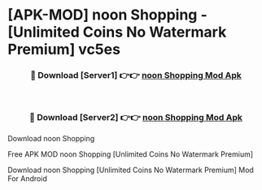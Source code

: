 # [APK-MOD] noon Shopping - [Unlimited Coins No Watermark Premium] vc5es



<div align="center">
<h3>🔴 Download [Server1] 👉👉 <a href="https://momento.my/?title=noon_Shopping">noon Shopping Mod Apk</a></h3><br>

<h3>🔴 Download [Server2] 👉👉 <a href="https://momento.my/?title=noon_Shopping">noon Shopping Mod Apk</a></h3>
</div>



Download noon Shopping 

Free APK MOD noon Shopping [Unlimited Coins No Watermark Premium]

Download noon Shopping [Unlimited Coins No Watermark Premium] Mod For Android
